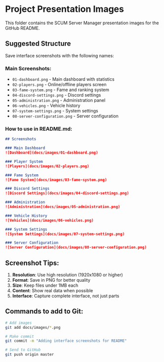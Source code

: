 # Project Presentation Images

This folder contains the SCUM Server Manager presentation images for the GitHub README.

## Suggested Structure

Save interface screenshots with the following names:

### Main Screenshots:
- `01-dashboard.png` - Main dashboard with statistics
- `02-players.png` - Online/offline players screen
- `03-fame-system.png` - Fame and ranking system
- `04-discord-settings.png` - Discord settings
- `05-administration.png` - Administration panel
- `06-vehicles.png` - Vehicle history
- `07-system-settings.png` - System settings
- `08-server-configuration.png` - Server configuration

### How to use in README.md:

```markdown
## Screenshots

### Main Dashboard
![Dashboard](docs/images/01-dashboard.png)

### Player System
![Players](docs/images/02-players.png)

### Fame System
![Fame System](docs/images/03-fame-system.png)

### Discord Settings
![Discord Settings](docs/images/04-discord-settings.png)

### Administration
![Administration](docs/images/05-administration.png)

### Vehicle History
![Vehicles](docs/images/06-vehicles.png)

### System Settings
![System Settings](docs/images/07-system-settings.png)

### Server Configuration
![Server Configuration](docs/images/08-server-configuration.png)
```

## Screenshot Tips:

1. **Resolution**: Use high resolution (1920x1080 or higher)
2. **Format**: Save in PNG for better quality
3. **Size**: Keep files under 1MB each
4. **Content**: Show real data when possible
5. **Interface**: Capture complete interface, not just parts

## Commands to add to Git:

```bash
# Add images
git add docs/images/*.png

# Make commit
git commit -m "Adding interface screenshots for README"

# Send to GitHub
git push origin master
```
